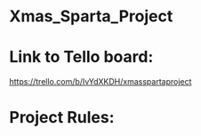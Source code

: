 # Xmas_Sparta_Project

# Link to Tello board:
https://trello.com/b/IvYdXKDH/xmasspartaproject

# Project Rules:
